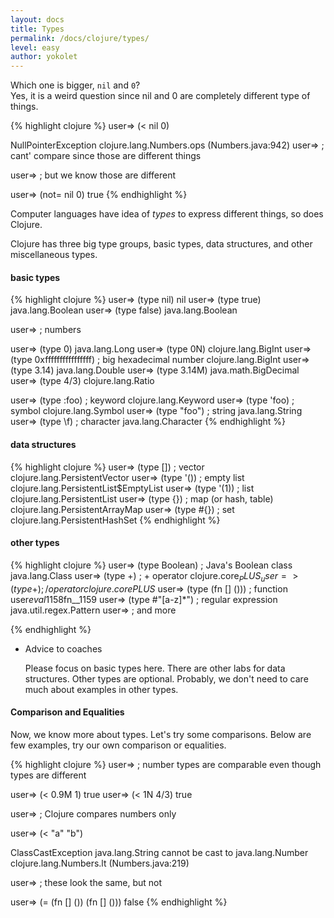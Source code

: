 ```yaml
---
layout: docs
title: Types
permalink: /docs/clojure/types/
level: easy
author: yokolet
---
```


Which one is bigger, `nil` and `0`?<br/>
Yes, it is a weird question since nil and 0 are completely different type of things.

{% highlight clojure %}
user=> (< nil 0)

NullPointerException   clojure.lang.Numbers.ops (Numbers.java:942)
user=> ; cant' compare since those are different things

user=> ; but we know those are different

user=> (not= nil 0)
true
{% endhighlight %}

Computer languages have idea of *types* to express different things, so does Clojure.

Clojure has three big type groups, basic types, data structures, and other miscellaneous types.

####  basic types

{% highlight clojure %}
user=> (type nil)
nil
user=> (type true)
java.lang.Boolean
user=> (type false)
java.lang.Boolean

user=> ; numbers

user=> (type 0)
java.lang.Long
user=> (type 0N)
clojure.lang.BigInt
user=> (type 0xffffffffffffffff) ; big hexadecimal number
clojure.lang.BigInt
user=> (type 3.14)
java.lang.Double
user=> (type 3.14M)
java.math.BigDecimal
user=> (type 4/3)
clojure.lang.Ratio

user=> (type :foo) ; keyword
clojure.lang.Keyword
user=> (type 'foo) ; symbol
clojure.lang.Symbol
user=> (type "foo") ; string
java.lang.String
user=> (type \f)  ; character
java.lang.Character
{% endhighlight %}

####  data structures

{% highlight clojure %}
user=> (type []) ; vector
clojure.lang.PersistentVector
user=> (type '()) ; empty list
clojure.lang.PersistentList$EmptyList
user=> (type '(1)) ; list
clojure.lang.PersistentList
user=> (type {}) ; map (or hash, table)
clojure.lang.PersistentArrayMap
user=> (type #{}) ; set
clojure.lang.PersistentHashSet
{% endhighlight %}

#### other types
{% highlight clojure %}
user=> (type Boolean) ; Java's Boolean class
java.lang.Class
user=> (type +) ; + operator
clojure.core$_PLUS_
user=> (type +) ; / operator
clojure.core$_PLUS_
user=> (type (fn [] ())) ; function
user$eval1158$fn__1159
user=> (type #"[a-z]*") ; regular expression
java.util.regex.Pattern
user=> ; and more

{% endhighlight %}


- Advice to coaches

    Please focus on basic types here. There are other labs for data structures.
    Other types are optional. Probably, we don't need to care much about examples in other types.


#### Comparison and Equalities

Now, we know more about types. Let's try some comparisons. Below are few examples, try our own comparison or equalities.

{% highlight clojure %}
user=> ; number types are comparable even though types are different

user=> (< 0.9M 1)
true
user=> (< 1N 4/3)
true

user=> ; Clojure compares numbers only

user=> (< "a" "b")

ClassCastException java.lang.String cannot be cast to java.lang.Number  clojure.lang.Numbers.lt (Numbers.java:219)

user=> ; these look the same, but not

user=> (= (fn [] ()) (fn [] ()))
false
{% endhighlight %}